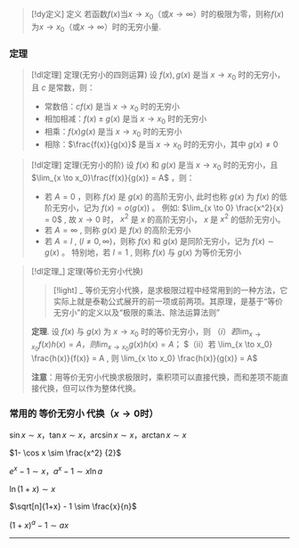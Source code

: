 


> [!dy定义] 定义
>  若函数$f(x)$当$x→x_0$（或$x→\infty$）时的极限为零，则称$f(x)$为$x\rightarrow x_0$（或$x→\infty$）时的无穷小量.



### 定理

> [!dl定理] 定理(无穷小的四则运算)
> 设 $f(x),g(x)$ 是当 $x \to x_0$ 时的无穷小，且 $c$ 是常数，则：
> - 常数倍：$cf(x)$ 是当 $x \to x_0$ 时的无穷小
> - 相加相减：$f(x) \pm g(x)$ 是当 $x \to x_0$ 时的无穷小
> - 相乘：$f(x)g(x)$ 是当 $x \to x_0$ 时的无穷小
> - 相除：$\frac{f(x)}{g(x)}$ 是当 $x \to x_0$ 时的无穷小，其中 $g(x) \neq 0$

> [!dl定理] 定理(无穷小的阶)
>  设 $f(x)$ 和 $g(x)$ 是当 $x \to x_0$ 时的无穷小，且 $\lim_{x \to x_0}\frac{f(x)}{g(x)} = A$ ，则：
>  - 若 $A = 0$ ，则称 $f(x)$ 是 $g(x)$ 的高阶无穷小, 此时也称 $g(x)$ 为 $f(x)$ 的低阶无穷小，记为 $f(x) = o(g(x))$ 。
>    例如:  $\lim_{x \to 0} \frac{x^2}{x} = 0$ , 故 $x \to 0$ 时， $x^2$ 是 $x$ 的高阶无穷小， $x$ 是 $x^2$ 的低阶无穷小。
> - 若 $A = \infty$ , 则称 $g(x)$ 是 $f(x)$ 的高阶无穷小
> - 若 $A = l$ ,  $( l \neq 0, \infty)$，则称 $f(x)$ 和 $g(x)$ 是同阶无穷小，记为 $f(x) \sim g(x)$ 。
特别地，若 $l = 1$ , 则称 $f(x)$ 与 $g(x)$ 为等价无穷小

> [!dl定理_] 定理(等价无穷小代换)
> > [!light] _
> > 等价无穷小代换，是求极限过程中经常用到的一种方法，它实际上就是泰勒公式展开的前一项或前两项。其原理，是基于“等价无穷小”的定义以及“极限的乘法、除法运算法则”
> 
> **定理**. 设 $f(x)$ 与 $g(x)$ 为 $x \to x_0$ 时的等价无穷小，则
> $（i） 若\lim_{x \to x_0} f(x) h(x) =A  ， 则 \lim_{x \to x_0} g(x) h(x) =A ；$
> $（ii）若 \lim_{x \to x_0} \frac{h(x)}{f(x)} = A , 则 \lim_{x \to x_0} \frac{h(x)}{g(x)} = A$
> 
> **注意**：用等价无穷小代换求极限时，乘积项可以直接代换，而和差项不能直接代换，但可以作为整体代换。



### 常用的 等价无穷小 代换（$x \to 0$时）

$\sin x \sim x ， \tan x \sim x ， \arcsin x \sim x ， \arctan x \sim x$

$1- \cos x \sim \frac{x^2} {2}$

$e^x - 1 \sim x ， a^x -1 \sim x \ln a$

$\ln (1+x) \sim x$

$\sqrt[n]{1+x} - 1 \sim \frac{x}{n}$

$(1+x)^a -1 \sim ax$

---

